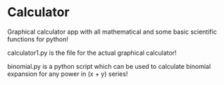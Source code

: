# Calculator

Graphical calculator app with all mathematical and some basic scientific functions for python!

calculator1.py is the file for the actual graphical calculator!

binomial.py is a python script which can be used to calculate binomial expansion for any power in (x + y) series!
